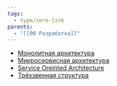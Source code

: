 ```yaml
---
tags:
  - type/zero-link
parents:
  - "[[00 Разработка]]"
---
```

- [Монолитная архитектура](Монолитная%20архитектура.md)
- [Микросервисная архитектура](Микросервисная%20архитектура.md)
- [Service Oreinted Architecture](Service%20Oreinted%20Architecture.md)
- [Трёхзвенная структура](Трёхзвенная%20структура.md)